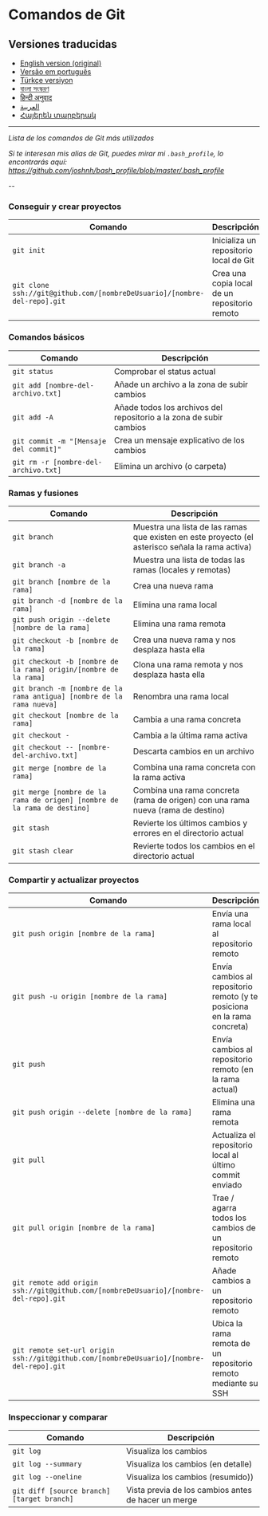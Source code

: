 Comandos de Git
============

## Versiones traducidas
- [English version (original)](README.md)
- [Versão em português](READMEpt.md)
- [Türkçe versiyon](READMEtr.md)
- [বাংলা সংস্করণ](READMEbn.md)
- [हिन्दी अनुवाद](READMEhi.md)
- [العربية](READMEar.md)
- [Հայերեն տարբերակ](READMEhy.md)

___

_Lista de los comandos de Git más utilizados_

*Si te interesan mis alias de Git, puedes mirar mi `.bash_profile`, lo encontrarás aquí: https://github.com/joshnh/bash_profile/blob/master/.bash_profile*

--

### Conseguir y crear proyectos

| Comando                                                                  | Descripción                                   |
| ------------------------------------------------------------------------ | --------------------------------------------- |
| `git init`                                                               | Inicializa un repositorio local de Git        |
| `git clone ssh://git@github.com/[nombreDeUsuario]/[nombre-del-repo].git` | Crea una copia local de un repositorio remoto |

### Comandos básicos

| Comando                                | Descripción                                                         |
| -------------------------------------- | ------------------------------------------------------------------- |
| `git status`                           | Comprobar el status actual                                          |
| `git add [nombre-del-archivo.txt]`     | Añade un archivo a la zona de subir cambios                         |
| `git add -A`                           | Añade todos los archivos del repositorio a la zona de subir cambios |
| `git commit -m "[Mensaje del commit]"` | Crea un mensaje explicativo de los cambios                          |
| `git rm -r [nombre-del-archivo.txt]`   | Elimina un archivo (o carpeta)                                      |

### Ramas y fusiones

| Comando                                                                  | Descripción                                                                                      |
| ------------------------------------------------------------------------ | ------------------------------------------------------------------------------------------------ |
| `git branch`                                                             | Muestra una lista de las ramas que existen en este proyecto (el asterisco señala la rama activa) |
| `git branch -a`                                                          | Muestra una lista de todas las ramas (locales y remotas)                                         |
| `git branch [nombre de la rama]`                                         | Crea una nueva rama                                                                              |
| `git branch -d [nombre de la rama]`                                      | Elimina una rama local                                                                           |
| `git push origin --delete [nombre de la rama]`                           | Elimina una rama remota                                                                          |
| `git checkout -b [nombre de la rama]`                                    | Crea una nueva rama y nos desplaza hasta ella                                                    |
| `git checkout -b [nombre de la rama] origin/[nombre de la rama]`         | Clona una rama remota y nos desplaza hasta ella                                                  |
| `git branch -m [nombre de la rama antigua] [nombre de la rama nueva]`    | Renombra una rama local                                                                          |
| `git checkout [nombre de la rama]`                                       | Cambia a una rama concreta                                                                       |
| `git checkout -`                                                         | Cambia a la última rama activa                                                                   |
| `git checkout -- [nombre-del-archivo.txt]`                               | Descarta cambios en un archivo                                                                   |
| `git merge [nombre de la rama]`                                          | Combina una rama concreta con la rama activa                                                     |
| `git merge [nombre de la rama de origen] [nombre de la rama de destino]` | Combina una rama concreta (rama de origen) con una rama nueva (rama de destino)                  |
| `git stash`                                                              | Revierte los últimos cambios y errores en el directorio actual                                   |
| `git stash clear`                                                        | Revierte todos los cambios en el directorio actual                                               |

### Compartir y actualizar proyectos

| Comando                                                                                  | Descripción                                                              |
| ---------------------------------------------------------------------------------------- | ------------------------------------------------------------------------ |
| `git push origin [nombre de la rama]`                                                    | Envía una rama local al repositorio remoto                               |
| `git push -u origin [nombre de la rama]`                                                 | Envía cambios al repositorio remoto (y te posiciona en la rama concreta) |
| `git push`                                                                               | Envía cambios al repositorio remoto (en la rama actual)                  |
| `git push origin --delete [nombre de la rama]`                                           | Elimina una rama remota                                                  |
| `git pull`                                                                               | Actualiza el repositorio local al último commit enviado                  |
| `git pull origin [nombre de la rama]`                                                    | Trae / agarra todos los cambios de un repositorio remoto                 |
| `git remote add origin ssh://git@github.com/[nombreDeUsuario]/[nombre-del-repo].git`     | Añade cambios a un repositorio remoto                                    |
| `git remote set-url origin ssh://git@github.com/[nombreDeUsuario]/[nombre-del-repo].git` | Ubica la rama remota de un repositorio remoto mediante su SSH            |

### Inspeccionar y comparar

| Comando                                    | Descripción                                         |
| ------------------------------------------ | --------------------------------------------------- |
| `git log`                                  | Visualiza los cambios                               |
| `git log --summary`                        | Visualiza los cambios (en detalle)                  |
| `git log --oneline`                        | Visualiza los cambios (resumido))                   |
| `git diff [source branch] [target branch]` | Vista previa de los cambios antes de hacer un merge |
